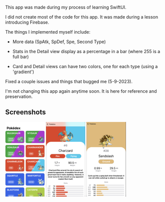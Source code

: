 This app was made during my process of learning SwiftUI.

I did not create most of the code for this app. It was made during a lesson introducing Firebase.

  The things I implemented myself include:
  
  - More data (SpAtk, SpDef, Spe, Second Type)
  
  - Stats in the Detail view display as a percentage in a bar (where 255 is a full bar)
  
  - Card and Detail views can have two colors, one for each type (using a 'gradient')

Fixed a couple issues and things that bugged me (5-9-2023).

I'm not changing this app again anytime soon.
 It is here for reference and preservation.

Screenshots
--

<img src="/Screenshots/pokedex.png" width="25%" height="25%">  <img src="/Screenshots/detail6.png" width="24.8%" height="24.8%">  <img src="/Screenshots/detail28.png" width="25%" height="25%">
